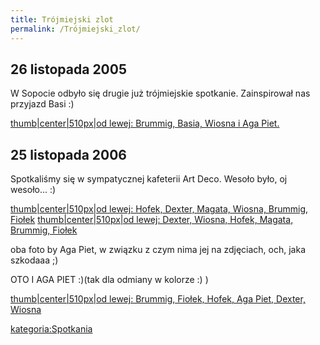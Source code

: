 ```yaml
---
title: Trójmiejski zlot
permalink: /Trójmiejski_zlot/
---
```


26 listopada 2005
-----------------

W Sopocie odbyło się drugie już trójmiejskie spotkanie. Zainspirował nas przyjazd Basi :)

[thumb|center|510px|od lewej: Brummig, Basia, Wiosna i Aga Piet.](/Grafika:My02.jpg "wikilink")

25 listopada 2006
-----------------

Spotkaliśmy się w sympatycznej kafeterii Art Deco. Wesoło było, oj wesoło... :)

[thumb|center|510px|od lewej: Hofek, Dexter, Magata, Wiosna, Brummig, Fiołek](/Grafika:Azsowe1.jpg "wikilink") [thumb|center|510px|od lewej: Dexter, Wiosna, Hofek, Magata, Brummig, Fiołek](/Grafika:Azsowe2.jpg "wikilink")

oba foto by Aga Piet, w związku z czym nima jej na zdjęciach, och, jaka szkodaaa ;)

OTO I AGA PIET :)(tak dla odmiany w kolorze :) )

[thumb|center|510px|od lewej: Brummig, Fiołek, Hofek, Aga Piet, Dexter, Wiosna](/Grafika:art_deco.jpg "wikilink")

[kategoria:Spotkania](/kategoria:Spotkania "wikilink")